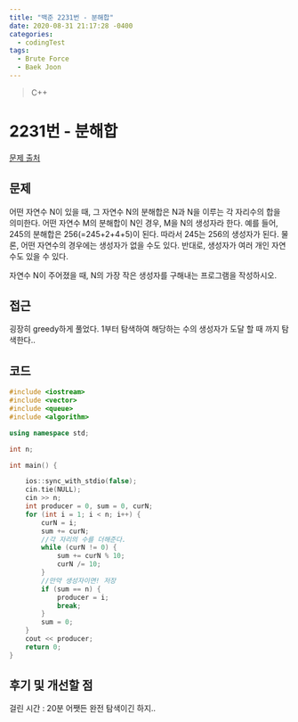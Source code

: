 ```yaml
---
title: "백준 2231번 - 분해합"
date: 2020-08-31 21:17:28 -0400
categories: 
  - codingTest
tags:
  - Brute Force
  - Baek Joon
---
```


> C++ 

2231번 - 분해합
=============
 
[문제 출처](https://www.acmicpc.net/problem/2231)
## 문제
어떤 자연수 N이 있을 때, 그 자연수 N의 분해합은 N과 N을 이루는 각 자리수의 합을 의미한다.
어떤 자연수 M의 분해합이 N인 경우, M을 N의 생성자라 한다.
예를 들어, 245의 분해합은 256(=245+2+4+5)이 된다.
따라서 245는 256의 생성자가 된다. 물론, 어떤 자연수의 경우에는 생성자가 없을 수도 있다.
반대로, 생성자가 여러 개인 자연수도 있을 수 있다.

자연수 N이 주어졌을 때, N의 가장 작은 생성자를 구해내는 프로그램을 작성하시오.

## 접근  
굉장히 greedy하게 풀었다.
1부터 탐색하여 해당하는 수의 생성자가 도달 할 때 까지 탐색한다..

## 코드  
```c++
#include <iostream>
#include <vector>
#include <queue>
#include <algorithm>

using namespace std;

int n;

int main() {

	ios::sync_with_stdio(false);
	cin.tie(NULL);
	cin >> n;
	int producer = 0, sum = 0, curN;
	for (int i = 1; i < n; i++) {
		curN = i;
		sum += curN;
		//각 자리의 수를 더해준다.
		while (curN != 0) {
			sum += curN % 10;
			curN /= 10;
		}
		//만약 생성자이면! 저장
		if (sum == n) {
			producer = i;
			break;
		}
		sum = 0;
	}
	cout << producer;
	return 0;
}
```

## 후기 및 개선할 점

걸린 시간 : 20분
어쨋든 완전 탐색이긴 하지..
